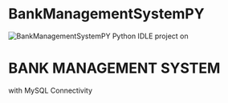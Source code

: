 # BankManagementSystemPY
![BankManagementSystemPY](https://socialify.git.ci/KrishGaur1354/BankManagementSystemPY/image?description=1&descriptionEditable=IDLE%20PROJECT%20WITH%20MYSQL%20CONNECTIVITY&font=Source%20Code%20Pro&forks=1&issues=1&language=1&name=1&owner=1&pattern=Floating%20Cogs&pulls=1&stargazers=1&theme=Dark)
Python IDLE project on
# BANK MANAGEMENT SYSTEM
with MySQL Connectivity 
